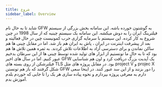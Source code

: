 ```yaml
---
title: شروع
sidebar_label: Overview
---
```

شاید تا به حال نام GFW به گوشتون خورده باشه. این سامانه بخش بزرگی از سیستم فیلترینگ ایران را به دوش میکشه. این سامانه یک سیستم چینیه که از سال 1998 در چین شروع به کار کرده. این سیستم با سرمایه گزاری حرب کمونیست چین در حال فعالیته و بعد از پیشرفت اینترنت در ایران ، پاش به ایران هم باز شد. 
اما در مقابل چینی ها هم ساکن نماندن و برای دسترسی آزاد به اطلاعات تلاش کردند. به ثمره همین تلاش ها هم بود که تا به حال ما تونستیم از ابزار های تولید شده توسط چینی ها از این سرطان بدخیم عبور کنیم.
اما در سال های اخیر  GFW  یک آپدیت بزرگ دریافت کرد و اون هم شناسایی فیلترشکن از روی بسته های TLS بود. در مقابل پروژه های مثل project V  و projec X  شکل گرفتند که باز هم تونستن GFW را دور بزنند و از این سد عبور کنند.
در اینحا سعی دارم به معرفی پروژه بپردازم و نحوه پیاده سازی هر یک را تا جایی که خوردم بلدم آموزش بدم.

